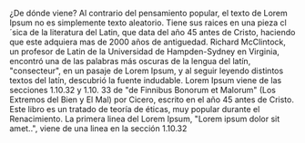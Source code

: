 ¿De dónde viene?
Al contrario del pensamiento popular, el texto de Lorem Ipsum no es simplemente texto aleatorio. 
Tiene sus raices en una pieza cl´sica de la literatura del Latin, que data del año 45 antes de Cristo, haciendo que este adquiera mas de 2000 años de antiguedad. 
Richard McClintock, un profesor de Latin de la Universidad de Hampden-Sydney en Virginia, encontró una de las palabras más oscuras de la lengua del latín, "consecteur", en un pasaje de Lorem Ipsum, y al seguir leyendo distintos textos del latín, descubrió la fuente indudable. Lorem Ipsum viene de las secciones 1.10.32 y 1.10.
33 de "de Finnibus Bonorum et Malorum" (Los Extremos del Bien y El Mal) por Cicero, escrito en el año 45 antes de Cristo. Este libro es un tratado de teoría de éticas, muy popular durante el Renacimiento. La primera linea del Lorem Ipsum, "Lorem ipsum dolor sit amet..", viene de una linea en la sección 1.10.32
    